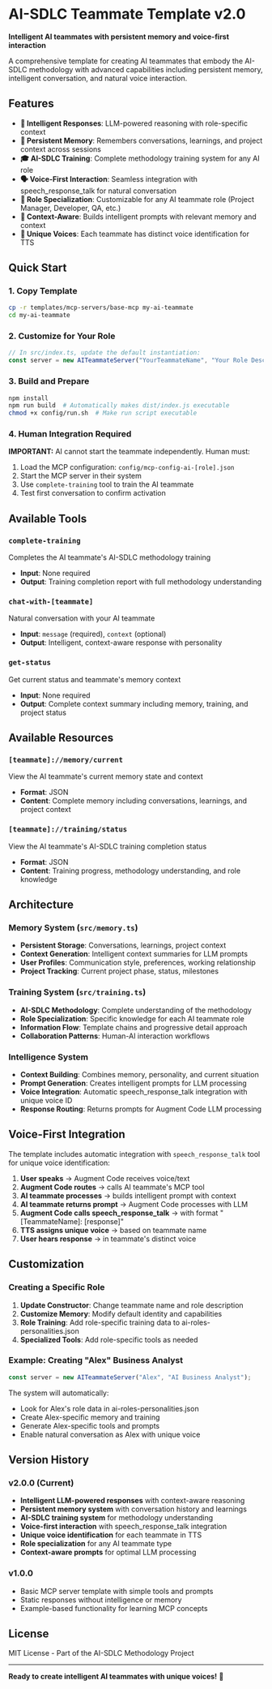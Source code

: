 # AI-SDLC Teammate Template v2.0

**Intelligent AI teammates with persistent memory and voice-first interaction**

A comprehensive template for creating AI teammates that embody the AI-SDLC methodology with advanced capabilities including persistent memory, intelligent conversation, and natural voice interaction.

## Features

- **🧠 Intelligent Responses**: LLM-powered reasoning with role-specific context
- **💾 Persistent Memory**: Remembers conversations, learnings, and project context across sessions
- **🎓 AI-SDLC Training**: Complete methodology training system for any AI role
- **🗣️ Voice-First Interaction**: Seamless integration with speech_response_talk for natural conversation
- **👥 Role Specialization**: Customizable for any AI teammate role (Project Manager, Developer, QA, etc.)
- **🔄 Context-Aware**: Builds intelligent prompts with relevant memory and context
- **🎵 Unique Voices**: Each teammate has distinct voice identification for TTS

## Quick Start

### 1. Copy Template
```bash
cp -r templates/mcp-servers/base-mcp my-ai-teammate
cd my-ai-teammate
```

### 2. Customize for Your Role
```typescript
// In src/index.ts, update the default instantiation:
const server = new AITeammateServer("YourTeammateName", "Your Role Description");
```

### 3. Build and Prepare
```bash
npm install
npm run build  # Automatically makes dist/index.js executable
chmod +x config/run.sh  # Make run script executable
```

### 4. Human Integration Required
**IMPORTANT:** AI cannot start the teammate independently. Human must:
1. Load the MCP configuration: `config/mcp-config-ai-[role].json`
2. Start the MCP server in their system
3. Use `complete-training` tool to train the AI teammate
4. Test first conversation to confirm activation

## Available Tools

### `complete-training`
Completes the AI teammate's AI-SDLC methodology training
- **Input**: None required
- **Output**: Training completion report with full methodology understanding

### `chat-with-[teammate]`
Natural conversation with your AI teammate
- **Input**: `message` (required), `context` (optional)
- **Output**: Intelligent, context-aware response with personality

### `get-status`
Get current status and teammate's memory context
- **Input**: None required
- **Output**: Complete context summary including memory, training, and project status

## Available Resources

### `[teammate]://memory/current`
View the AI teammate's current memory state and context
- **Format**: JSON
- **Content**: Complete memory including conversations, learnings, and project context

### `[teammate]://training/status`
View the AI teammate's AI-SDLC training completion status
- **Format**: JSON
- **Content**: Training progress, methodology understanding, and role knowledge

## Architecture

### Memory System (`src/memory.ts`)
- **Persistent Storage**: Conversations, learnings, project context
- **Context Generation**: Intelligent context summaries for LLM prompts
- **User Profiles**: Communication style, preferences, working relationship
- **Project Tracking**: Current project phase, status, milestones

### Training System (`src/training.ts`)
- **AI-SDLC Methodology**: Complete understanding of the methodology
- **Role Specialization**: Specific knowledge for each AI teammate role
- **Information Flow**: Template chains and progressive detail approach
- **Collaboration Patterns**: Human-AI interaction workflows

### Intelligence System
- **Context Building**: Combines memory, personality, and current situation
- **Prompt Generation**: Creates intelligent prompts for LLM processing
- **Voice Integration**: Automatic speech_response_talk integration with unique voice ID
- **Response Routing**: Returns prompts for Augment Code LLM processing

## Voice-First Integration

The template includes automatic integration with `speech_response_talk` tool for unique voice identification:

1. **User speaks** → Augment Code receives voice/text
2. **Augment Code routes** → calls AI teammate's MCP tool
3. **AI teammate processes** → builds intelligent prompt with context
4. **AI teammate returns prompt** → Augment Code processes with LLM
5. **Augment Code calls speech_response_talk** → with format "[TeammateName]: [response]"
6. **TTS assigns unique voice** → based on teammate name
7. **User hears response** → in teammate's distinct voice

## Customization

### Creating a Specific Role
1. **Update Constructor**: Change teammate name and role description
2. **Customize Memory**: Modify default identity and capabilities
3. **Role Training**: Add role-specific training data to ai-roles-personalities.json
4. **Specialized Tools**: Add role-specific tools as needed

### Example: Creating "Alex" Business Analyst
```typescript
const server = new AITeammateServer("Alex", "AI Business Analyst");
```

The system will automatically:
- Look for Alex's role data in ai-roles-personalities.json
- Create Alex-specific memory and training
- Generate Alex-specific tools and prompts
- Enable natural conversation as Alex with unique voice

## Version History

### v2.0.0 (Current)
- **Intelligent LLM-powered responses** with context-aware reasoning
- **Persistent memory system** with conversation history and learnings
- **AI-SDLC training system** for methodology understanding
- **Voice-first interaction** with speech_response_talk integration
- **Unique voice identification** for each teammate in TTS
- **Role specialization** for any AI teammate type
- **Context-aware prompts** for optimal LLM processing

### v1.0.0
- Basic MCP server template with simple tools and prompts
- Static responses without intelligence or memory
- Example-based functionality for learning MCP concepts

## License

MIT License - Part of the AI-SDLC Methodology Project

---

**Ready to create intelligent AI teammates with unique voices!** 🚀

